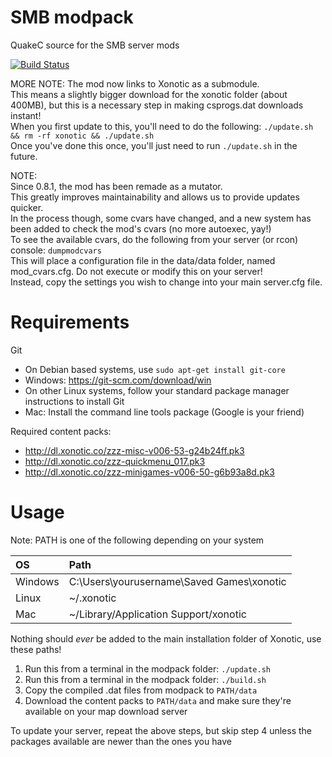 SMB modpack
===========

QuakeC source for the SMB server mods

[![Build Status](https://travis-ci.org/MarioSMB/modpack.svg?branch=master)](https://travis-ci.org/MarioSMB/modpack)

MORE NOTE:
The mod now links to Xonotic as a submodule.  
This means a slightly bigger download for the xonotic folder (about 400MB), but this is a necessary step in making csprogs.dat downloads instant!  
When you first update to this, you'll need to do the following: `./update.sh && rm -rf xonotic && ./update.sh`  
Once you've done this once, you'll just need to run `./update.sh` in the future.  


NOTE:  
Since 0.8.1, the mod has been remade as a mutator.  
This greatly improves maintainability and allows us to provide updates quicker.  
In the process though, some cvars have changed, and a new system has been added to check the mod's cvars (no more autoexec, yay!)  
To see the available cvars, do the following from your server (or rcon) console: `dumpmodcvars`  
This will place a configuration file in the data/data folder, named mod_cvars.cfg. Do not execute or modify this on your server!  
Instead, copy the settings you wish to change into your main server.cfg file.


Requirements
============

Git
 - On Debian based systems, use `sudo apt-get install git-core`
 - Windows: https://git-scm.com/download/win
 - On other Linux systems, follow your standard package manager instructions to install Git
 - Mac: Install the command line tools package (Google is your friend)
 
Required content packs:
 - http://dl.xonotic.co/zzz-misc-v006-53-g24b24ff.pk3
 - http://dl.xonotic.co/zzz-quickmenu_017.pk3
 - http://dl.xonotic.co/zzz-minigames-v006-50-g6b93a8d.pk3


Usage
=====

Note: PATH is one of the following depending on your system

|OS|Path|
|:--|:--|
|Windows|C:\Users\yourusername\Saved Games\xonotic|
|Linux|~/.xonotic|
|Mac|~/Library/Application Support/xonotic|
Nothing should *ever* be added to the main installation folder of Xonotic, use these paths!

1. Run this from a terminal in the modpack folder: `./update.sh`
2. Run this from a terminal in the modpack folder: `./build.sh`
3. Copy the compiled .dat files from modpack to `PATH/data`
4. Download the content packs to `PATH/data` and make sure they're available on your map download server

To update your server, repeat the above steps, but skip step 4 unless the packages available are newer than the ones you have
